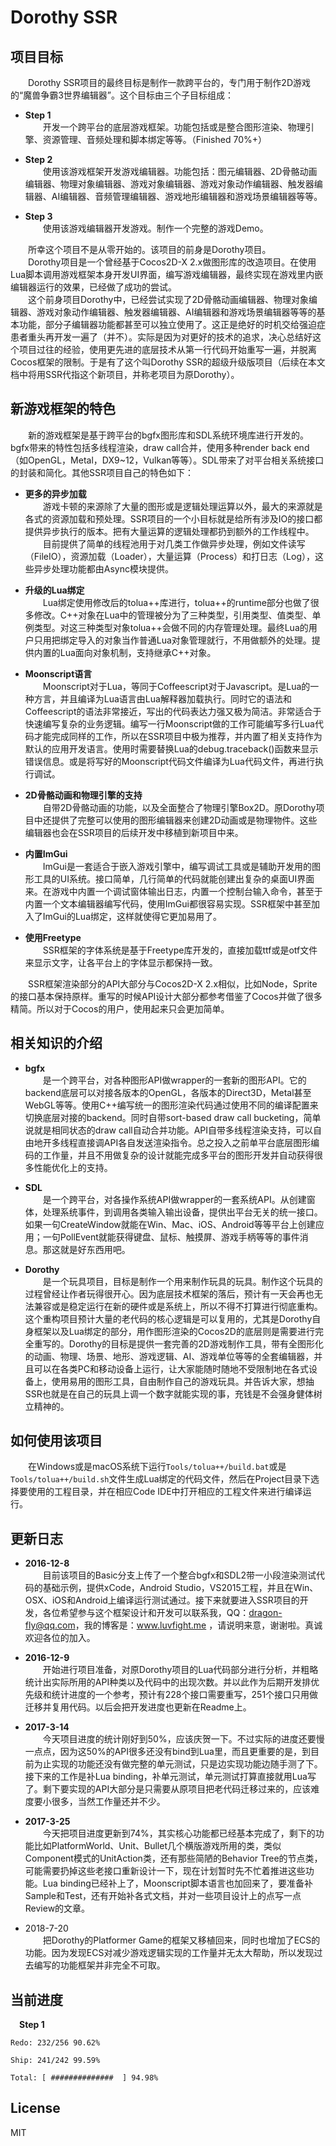 # Dorothy SSR
## 项目目标
&emsp;&emsp;Dorothy SSR项目的最终目标是制作一款跨平台的，专门用于制作2D游戏的“魔兽争霸3世界编辑器”。这个目标由三个子目标组成：
* **Step 1**  
&emsp;&emsp;开发一个跨平台的底层游戏框架。功能包括或是整合图形渲染、物理引擎、资源管理、音频处理和脚本绑定等等。（Finished 70%+）  

* **Step 2**  
&emsp;&emsp;使用该游戏框架开发游戏编辑器。功能包括：图元编辑器、2D骨骼动画编辑器、物理对象编辑器、游戏对象编辑器、游戏对象动作编辑器、触发器编辑器、AI编辑器、音频管理编辑器、游戏地形编辑器和游戏场景编辑器等等。  

* **Step 3**  
&emsp;&emsp;使用该游戏编辑器开发游戏。制作一个完整的游戏Demo。

&emsp;&emsp;所幸这个项目不是从零开始的。该项目的前身是Dorothy项目。  
&emsp;&emsp;Dorothy项目是一个曾经基于Cocos2D-X 2.x做图形库的改造项目。在使用Lua脚本调用游戏框架本身开发UI界面，编写游戏编辑器，最终实现在游戏里内嵌编辑器运行的效果，已经做了成功的尝试。  
&emsp;&emsp;这个前身项目Dorothy中，已经尝试实现了2D骨骼动画编辑器、物理对象编辑器、游戏对象动作编辑器、触发器编辑器、AI编辑器和游戏场景编辑器等等的基本功能，部分子编辑器功能都甚至可以独立使用了。这正是绝好的时机交给强迫症患者重头再开发一遍了（并不）。实际是因为对更好的技术的追求，决心总结好这个项目过往的经验，使用更先进的底层技术从第一行代码开始重写一遍，并脱离Cocos框架的限制。于是有了这个叫Dorothy SSR的超级升级版项目（后续在本文档中将用SSR代指这个新项目，并称老项目为原Dorothy）。

## 新游戏框架的特色
&emsp;&emsp;新的游戏框架是基于跨平台的bgfx图形库和SDL系统环境库进行开发的。bgfx带来的特性包括多线程渲染，draw call合并，使用多种render back end（如OpenGL，Metal，DX9~12，Vulkan等等）。SDL带来了对平台相关系统接口的封装和简化。其他SSR项目自己的特色如下：
* **更多的异步加载**  
&emsp;&emsp;游戏卡顿的来源除了大量的图形或是逻辑处理运算以外，最大的来源就是各式的资源加载和预处理。SSR项目的一个小目标就是给所有涉及IO的接口都提供异步执行的版本。把有大量运算的逻辑处理都扔到额外的工作线程中。  
&emsp;&emsp;目前提供了简单的线程池用于对几类工作做异步处理，例如文件读写（FileIO），资源加载（Loader），大量运算（Process）和打日志（Log），这些异步处理功能都由Async模块提供。  

* **升级的Lua绑定**  
&emsp;&emsp;Lua绑定使用修改后的tolua++库进行，tolua++的runtime部分也做了很多修改。C++对象在Lua中的管理被分为了三种类型，引用类型、值类型、单例类型。对这三种类型对象tolua++会做不同的内存管理处理。最终Lua的用户只用把绑定导入的对象当作普通Lua对象管理就行，不用做额外的处理。提供内置的Lua面向对象机制，支持继承C++对象。  

* **Moonscript语言**  
&emsp;&emsp;Moonscript对于Lua，等同于Coffeescript对于Javascript。是Lua的一种方言，并且编译为Lua语言由Lua解释器加载执行。同时它的语法和Coffeescript的语法非常接近，写出的代码表达力强又极为简洁。非常适合于快速编写复杂的业务逻辑。编写一行Moonscript做的工作可能编写多行Lua代码才能完成同样的工作，所以在SSR项目中极为推荐，并内置了相关支持作为默认的应用开发语言。使用时需要替换Lua的debug.traceback()函数来显示错误信息。或是将写好的Moonscript代码文件编译为Lua代码文件，再进行执行调试。  

* **2D骨骼动画和物理引擎的支持**  
&emsp;&emsp;自带2D骨骼动画的功能，以及全面整合了物理引擎Box2D。原Dorothy项目中还提供了完整可以使用的图形编辑器来创建2D动画或是物理物件。这些编辑器也会在SSR项目的后续开发中移植到新项目中来。  

* **内置ImGui**  
&emsp;&emsp;ImGui是一套适合于嵌入游戏引擎中，编写调试工具或是辅助开发用的图形工具的UI系统。接口简单，几行简单的代码就能创建出复杂的桌面UI界面来。在游戏中内置一个调试窗体输出日志，内置一个控制台输入命令，甚至于内置一个文本编辑器编写代码，使用ImGui都很容易实现。SSR框架中甚至加入了ImGui的Lua绑定，这样就使得它更加易用了。

* **使用Freetype**  
&emsp;&emsp;SSR框架的字体系统是基于Freetype库开发的，直接加载ttf或是otf文件来显示文字，让各平台上的字体显示都保持一致。

&emsp;&emsp;SSR框架渲染部分的API大部分与Cocos2D-X 2.x相似，比如Node，Sprite的接口基本保持原样。重写的时候API设计大部分都参考借鉴了Cocos并做了很多精简。所以对于Cocos的用户，使用起来只会更加简单。

## 相关知识的介绍
* **bgfx**  
&emsp;&emsp;是一个跨平台，对各种图形API做wrapper的一套新的图形API。它的backend底层可以对接各版本的OpenGL，各版本的Direct3D，Metal甚至WebGL等等。使用C++编写统一的图形渲染代码通过使用不同的编译配置来切换底层对接的backend。同时自带sort-based draw call bucketing，简单说就是相同状态的draw call自动合并功能。API自带多线程渲染支持，可以自由地开多线程直接调API各自发送渲染指令。总之投入之前单平台底层图形编码的工作量，并且不用做复杂的设计就能完成多平台的图形开发并自动获得很多性能优化上的支持。  

* **SDL**  
&emsp;&emsp;是一个跨平台，对各操作系统API做wrapper的一套系统API。从创建窗体，处理系统事件，到调用各类输入输出设备，提供出平台无关的统一接口。如果一句CreateWindow就能在Win、Mac、iOS、Android等等平台上创建应用；一句PollEvent就能获得键盘、鼠标、触摸屏、游戏手柄等等的事件消息。那这就是好东西用吧。

* **Dorothy**  
&emsp;&emsp;是一个玩具项目，目标是制作一个用来制作玩具的玩具。制作这个玩具的过程曾经让作者玩得很开心。因为底层技术框架的落后，预计有一天会再也无法兼容或是稳定运行在新的硬件或是系统上，所以不得不打算进行彻底重构。这个重构项目预计大量的老代码的核心逻辑是可以复用的，尤其是Dorothy自身框架以及Lua绑定的部分，用作图形渲染的Cocos2D的底层则是需要进行完全重写的。Dorothy的目标是提供一套完善的2D游戏制作工具，带有全图形化的动画、物理、场景、地形、游戏逻辑、AI、游戏单位等等的全套编辑器，并且可以在各类PC和移动设备上运行，让大家能随时随地不受限制地在各式设备上，使用易用的图形工具，自由制作自己的游戏玩具。并告诉大家，想抽SSR也就是在自己的玩具上调一个数字就能实现的事，充钱是不会强身健体树立精神的。  

## 如何使用该项目
&emsp;&emsp;在Windows或是macOS系统下运行`Tools/tolua++/build.bat`或是`Tools/tolua++/build.sh`文件生成Lua绑定的代码文件，然后在Project目录下选择要使用的工程目录，并在相应Code IDE中打开相应的工程文件来进行编译运行。

## 更新日志  
* **2016-12-8**  
&emsp;&emsp;目前该项目的Basic分支上传了一个整合bgfx和SDL2带一小段渲染测试代码的基础示例，提供xCode，Android Studio，VS2015工程，并且在Win、OSX、iOS和Android上编译运行测试通过。接下来就要进入SSR项目的开发，各位希望参与这个框架设计和开发可以联系我，QQ：dragon-fly@qq.com，我的博客是：www.luvfight.me ，请说明来意，谢谢啦。真诚欢迎各位的加入。  

* **2016-12-9**  
&emsp;&emsp;开始进行项目准备，对原Dorothy项目的Lua代码部分进行分析，并粗略统计出实际所用的API种类以及代码中的出现次数。并以此作为后期开发排优先级和统计进度的一个参考，预计有228个接口需要重写，251个接口只用做迁移并复用代码。以后会把开发进度也更新在Readme上。  

* **2017-3-14**  
&emsp;&emsp;今天项目进度的统计刚好到50%，应该庆贺一下。不过实际的进度还要慢一点点，因为这50%的API很多还没有bind到Lua里，而且更重要的是，到目前为止实现的功能还没有做完整的单元测试，只是边实现功能边随手测了下。接下来的工作是补Lua binding，补单元测试，单元测试打算直接就用Lua写了。剩下要实现的API大部分是只需要从原项目把老代码迁移过来的，应该难度要小很多，当然工作量还并不少。  

* **2017-3-25**  
&emsp;&emsp;今天把项目进度更新到74%，其实核心功能都已经基本完成了，剩下的功能比如PlatformWorld、Unit、Bullet几个横版游戏所用的类，类似Component模式的UnitAction类，还有那些简陋的Behavior Tree的节点类，可能需要扔掉这些老接口重新设计一下，现在计划暂时先不忙着推进这些功能。Lua binding已经补上了，Moonscript脚本语言也加回来了，要准备补Sample和Test，还有开始补各式文档，并对一些项目设计上的点写一点Review的文章。  

* 2018-7-20  
&emsp;&emsp;把Dorothy的Platformer Game的框架又移植回来，同时也增加了ECS的功能。因为发现ECS对减少游戏逻辑实现的工作量并无太大帮助，所以发现过去编写的功能框架并非完全不可取。

## 当前进度  
&emsp;**Step 1**
```
Redo: 232/256 90.62%
```
```
Ship: 241/242 99.59%
```
```
Total: [ ##############  ] 94.98%
```

## License
MIT

